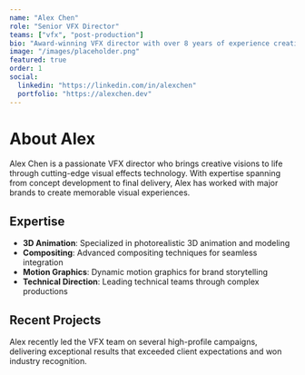 ```yaml
---
name: "Alex Chen"
role: "Senior VFX Director"
teams: ["vfx", "post-production"]
bio: "Award-winning VFX director with over 8 years of experience creating stunning visual effects for commercials and brand campaigns."
image: "/images/placeholder.png"
featured: true
order: 1
social:
  linkedin: "https://linkedin.com/in/alexchen"
  portfolio: "https://alexchen.dev"
---
```


# About Alex

Alex Chen is a passionate VFX director who brings creative visions to life through cutting-edge visual effects technology. With expertise spanning from concept development to final delivery, Alex has worked with major brands to create memorable visual experiences.

## Expertise

- **3D Animation**: Specialized in photorealistic 3D animation and modeling
- **Compositing**: Advanced compositing techniques for seamless integration
- **Motion Graphics**: Dynamic motion graphics for brand storytelling
- **Technical Direction**: Leading technical teams through complex productions

## Recent Projects

Alex recently led the VFX team on several high-profile campaigns, delivering exceptional results that exceeded client expectations and won industry recognition.